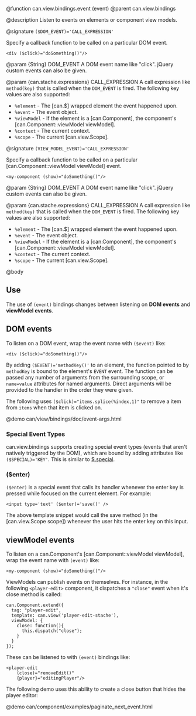 @function can.view.bindings.event \(event\)
@parent can.view.bindings

@description Listen to events on elements or component view models.

@signature `($DOM_EVENT)='CALL_EXPRESSION'`

Specify a callback function to be called on a particular DOM event.

```
<div ($click)="doSomething()"/>
```

@param {String} DOM_EVENT A DOM event name like "click". jQuery custom events can also
be given. 

@param {can.stache.expressions} CALL_EXPRESSION A call expression like `method(key)` that is called when the `DOM_EVENT` 
is fired. The following key values are also supported:

 - `%element` - The [can.$] wrapped element the event happened upon.
 - `%event` - The event object.
 - `%viewModel` - If the element is a [can.Component], the component's [can.Component::viewModel viewModel].
 - `%context` - The current context.
 - `%scope` - The current [can.view.Scope].

@signature `(VIEW_MODEL_EVENT)='CALL_EXPRESSION'`

Specify a callback function to be called on a particular [can.Component::viewModel viewModel] event.

```
<my-component (show)="doSomething()"/>
```

@param {String} DOM_EVENT A DOM event name like "click". jQuery custom events can also
be given. 

@param {can.stache.expressions} CALL_EXPRESSION A call expression like `method(key)` that is called when the `DOM_EVENT` 
is fired. The following key values are also supported:

 - `%element` - The [can.$] wrapped element the event happened upon.
 - `%event` - The event object.
 - `%viewModel` - If the element is a [can.Component], the component's [can.Component::viewModel viewModel].
 - `%context` - The current context.
 - `%scope` - The current [can.view.Scope].


@body

## Use

The use of `(event)` bindings changes between listening on __DOM events__ and __viewModel events__.

## DOM events

To listen on a DOM event, wrap the event name with `($event)` like:

```
<div ($click)="doSomething()"/>
```

By adding `($EVENT)='methodKey()'` to an element, the function pointed to
by `methodKey` is bound to the element's `EVENT` event. The function can be
passed any number of arguments from the surrounding scope, or `name=value`
attributes for named arguments. Direct arguments will be provided to the
handler in the order they were given.

The following uses `($click)="items.splice(%index,1)"` to remove a
item from `items` when that item is clicked on.

@demo can/view/bindings/doc/event-args.html

### Special Event Types

can.view.bindings supports creating special event types 
(events that aren't natively triggered by the DOM), which are 
bound by adding attributes like `($SPECIAL)='KEY'`. This is 
similar to [$.special](http://benalman.com/news/2010/03/jquery-special-events/).

### ($enter)

`($enter)` is a special event that calls its handler whenever the enter 
key is pressed while focused on the current element. For example: 

	<input type='text' ($enter)='save()' />

The above template snippet would call the save method 
(in the [can.view.Scope scope]) whenever 
the user hits the enter key on this input.

## viewModel events

To listen on a can.Component's [can.Component::viewModel viewModel], wrap the event name with `(event)` like:

```
<my-component (show)="doSomething()"/>
```

ViewModels can publish events on themselves. For instance, in the following `<player-edit>` component,
it dispatches a `"close"` event when it's close method is called:

```
can.Component.extend({
  tag: "player-edit",
  template: can.view('player-edit-stache'),
  viewModel: {
    close: function(){
      this.dispatch("close");
    }
  }
});
```

These can be listened to with `(event)` bindings like:

```
<player-edit 
  	(close)="removeEdit()" 
  	{player}="editingPlayer"/>
```

The following demo uses this ability to create a close button that 
hides the player editor:

@demo can/component/examples/paginate_next_event.html
